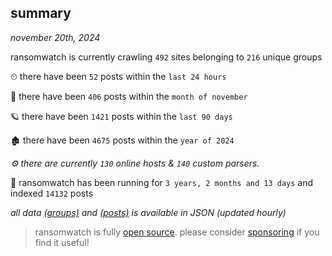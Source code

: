 
## summary
_november 20th, 2024_

ransomwatch is currently crawling `492` sites belonging to `216` unique groups

⏲ there have been `52` posts within the `last 24 hours`

🦈 there have been `406` posts within the `month of november`

🪐 there have been `1421` posts within the `last 90 days`

🏚 there have been `4675` posts within the `year of 2024`

_⚙️ there are currently `130` online hosts & `140` custom parsers._

🦕 ransomwatch has been running for `3 years, 2 months and 13 days` and indexed `14132` posts

_all data  [(groups)](http://ransomwhat.telemetry.ltd/groups) and [(posts)](http://ransomwhat.telemetry.ltd/posts) is available in JSON (updated hourly)_

> ransomwatch is fully [open source](https://github.com/joshhighet/ransomwatch#ransomwatch--). please consider [sponsoring](https://github.com/sponsors/joshhighet) if you find it useful!
